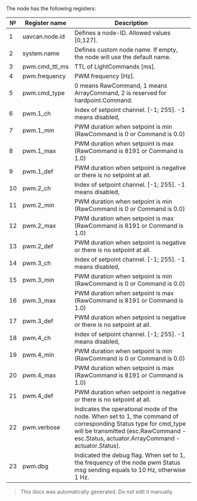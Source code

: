 The node has the following registers:

| №  | Register name           | Description |
| -- | ----------------------- | ----------- |
|  1 | uavcan.node.id          | Defines a node-ID. Allowed values [0,127]. |
|  2 | system.name             | Defines custom node name. If empty, the node will use the default name. |
|  3 | pwm.cmd_ttl_ms          | TTL of LightCommands [ms]. |
|  4 | pwm.frequency           | PWM frequency [Hz]. |
|  5 | pwm.cmd_type            | 0 means RawCommand, 1 means ArrayCommand, 2 is reserved for hardpoint.Command. |
|  6 | pwm.1_ch                | Index of setpoint channel. [-1; 255]. -1 means disabled, |
|  7 | pwm.1_min               | PWM duration when setpoint is min (RawCommand is 0 or Command is 0.0) |
|  8 | pwm.1_max               | PWM duration when setpoint is max (RawCommand is 8191 or Command is 1.0) |
|  9 | pwm.1_def               | PWM duration when setpoint is negative or there is no setpoint at all. |
|  10 | pwm.2_ch                | Index of setpoint channel. [-1; 255]. -1 means disabled, |
|  11 | pwm.2_min               | PWM duration when setpoint is min (RawCommand is 0 or Command is 0.0) |
|  12 | pwm.2_max               | PWM duration when setpoint is max (RawCommand is 8191 or Command is 1.0) |
|  13 | pwm.2_def               | PWM duration when setpoint is negative or there is no setpoint at all. |
|  14 | pwm.3_ch                | Index of setpoint channel. [-1; 255]. -1 means disabled, |
|  15 | pwm.3_min               | PWM duration when setpoint is min (RawCommand is 0 or Command is 0.0) |
|  16 | pwm.3_max               | PWM duration when setpoint is max (RawCommand is 8191 or Command is 1.0) |
|  17 | pwm.3_def               | PWM duration when setpoint is negative or there is no setpoint at all. |
|  18 | pwm.4_ch                | Index of setpoint channel. [-1; 255]. -1 means disabled, |
|  19 | pwm.4_min               | PWM duration when setpoint is min (RawCommand is 0 or Command is 0.0) |
|  20 | pwm.4_max               | PWM duration when setpoint is max (RawCommand is 8191 or Command is 1.0) |
|  21 | pwm.4_def               | PWM duration when setpoint is negative or there is no setpoint at all. |
|  22 | pwm.verbose             | Indicates the operational mode of the node. When set to 1, the command of corresponding Status type for cmd_type will be transmitted (esc.RawCommand - esc.Status, actuator.ArrayCommand - actuator.Status). |
|  23 | pwm.dbg                 | Indicated the debug flag.  When set to 1, the frequency of the node pwm Status msg sending equals to 10 Hz, otherwise 1 Hz. |

> This docs was automatically generated. Do not edit it manually.


